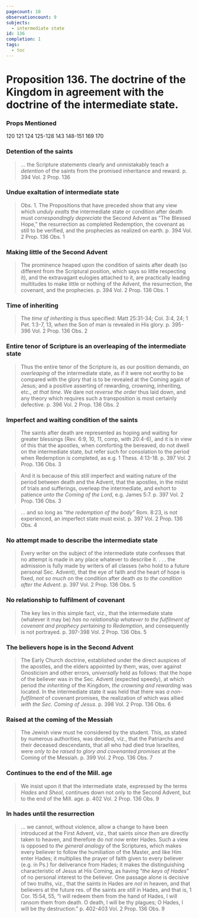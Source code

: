 ```yaml
---
pagecount: 10
observationcount: 9
subjects:
  - intermediate state
id: 136
completion: 1
tags:
  - toc
---
```

# Proposition 136. The doctrine of the Kingdom in agreement with the doctrine of the intermediate state.

### Props Mentioned
120 121 124 125-128 143 148-151 169 170 
### Detention of the saints
>... the Scripture statements clearly and unmistakably teach a *detention* of the saints from the promised inheritance and reward.
>p. 394 Vol. 2 Prop. 136
### Undue exaltation of intermediate state
>Obs. 1. The Propositions that have preceded show that any view which *unduly exalts* the intermediate state or condition after death must *correspondingly depreciate* the Second Advent as “The Blessed Hope,” the resurrection as completed Redemption, the covenant as still to be verified, and the prophecies as realized on earth.
>p. 394 Vol. 2 Prop. 136 Obs. 1
### Making little of the Second Advent
>The prominence heaped upon the condition of saints after death (so different from the Scriptural position, which says so little respecting it), and the extravagant eulogies attached to it, are practically leading multitudes to make little or nothing of the Advent, the resurrection, the covenant, and the prophecies.
>p. 394 Vol. 2 Prop. 136 Obs. 1
### Time of inheriting
>The *time of inheriting* is thus specified: Matt 25:31-34; Col. 3:4, 24; 1 Pet. 1:3-7, 13, *when* the Son of man is revealed in His glory.
>p. 395-396 Vol. 2 Prop. 136 Obs. 2
### Entire tenor of Scripture is an overleaping of the intermediate state
>Thus the entire tenor of the Scripture is, as our position demands, *an overleaping* of the intermediate state, as if it were not worthy to be compared with the glory that is to be revealed at the Coming again of Jesus; and a positive asserting of rewarding, crowning, inheriting, etc., *at that time*. We dare not *reverse the order* thus laid down, and any theory which requires such a transposition is most certainly defective.
>p. 396 Vol. 2 Prop. 136 Obs. 2
### Imperfect and waiting condition of the saints
>The saints after death are represented as hoping and waiting for greater blessings (Rev. 6:9, 10, 11, comp, with 20:4-6), and it is in view of this that the apostles, when comforting the bereaved, do not dwell on the intermediate state, but refer such for consolation to the period when Redemption is completed, as e.g. 1 Thess. 4:13-18.
>p. 397 Vol. 2 Prop. 136 Obs. 3

>And it is because of this still imperfect and waiting nature of the period between death and the Advent, that the apostles, in the midst of trials and sufferings, overleap the intermediate, and exhort to patience *unto the Coming of the Lord*, e.g. James 5:7.
>p. 397 Vol. 2 Prop. 136 Obs. 3

>... and so long as “*the redemption of the body*” Rom. 8:23, is not experienced, an imperfect state must exist.
>p. 397 Vol. 2 Prop. 136 Obs. 4
### No attempt made to describe the intermediate state
>Every writer on the subject of the intermediate state confesses that no attempt is made in any place whatever to describe it.
>. . .
>the admission is fully made by writers of all classes (who hold to a future personal Sec. Advent), that the eye of faith and the heart of hope is fixed, *not so much* on the condition after death *as to the condition after the Advent*.
>p. 397 Vol. 2 Prop. 136 Obs. 5
### No relationship to fulfilment of covenant
>The key lies in this simple fact, viz., that the intermediate state (whatever it may be) *has no relationship whatever to the fulfilment of covenant and prophecy pertaining to Redemption*, and consequently is not portrayed.
>p. 397-398 Vol. 2 Prop. 136 Obs. 5
### The believers hope is in the Second Advent
>The Early Church doctrine, established under the direct auspices of the apostles, and the elders appointed by them, was, over against Gnosticism and other errors, *universally* held as follows: that the hope of the believer was in the Sec. Advent (expected speedy), at which period *the inheriting* of the Kingdom, *the crowning and rewarding* was located. In the intermediate state it was held that there was *a non-fulfilment* of covenant promises, the realization of which was allied *with the Sec. Coming of Jesus*.
>p. 398 Vol. 2 Prop. 136 Obs. 6
### Raised at the coming of the Messiah
>The Jewish view must he considered by the student. This, as stated by numerous authorities, was decided, viz., that the Patriarchs and their deceased descendants, that all who had died true Israelites, were *only to be raised to glory and covenanted promises* at the Coming of the Messiah.
>p. 399 Vol. 2 Prop. 136 Obs. 7
### Continues to the end of the Mill. age
>We insist upon it that the intermediate state, expressed by the terms *Hades* and *Sheol*, continues down not only to the Second Advent, but to the end of the Mill. age.
>p. 402 Vol. 2 Prop. 136 Obs. 9
### In hades until the resurrection
>... we cannot, without violence, allow a change to have been introduced at the First Advent, viz., that saints *since then* are directly taken to heaven, and therefore do *not now* enter Hades. Such a view is opposed to *the general analogy* of the Scriptures, which makes every believer to follow the humiliation of the Master, and like Him enter Hades; it multiplies the prayer of faith given to every believer (e.g. in Ps.) for deliverance from Hades; it makes the distinguishing characteristic of Jesus at His Coming, as having “*the keys of Hades*” of no personal interest to the believer. One passage alone is decisive of two truths, viz., that the saints in Hades are *not* in heaven, and that believers at the future res. of the saints are *still* in Hades, and that is, 1 Cor. 15:54, 55, “I will redeem them from the hand of Hades, I will ransom them from death. O death, I will be thy plagues; O Hades, I will be thy destruction.”
>p. 402-403 Vol. 2 Prop. 136 Obs. 9






 



